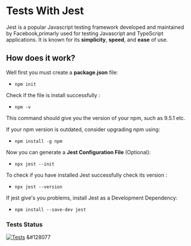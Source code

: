 # Tests With Jest
Jest is a popular Javascript testing framework developed and maintained by Facebook,primarly used for
testing Javascript and TypeScript applications.
It is known for its **simplicity**, **speed**, and **ease** of use.

## How does it work?

Well first you must create a **package.json** file:

- `npm init`

Check if the file is install successfully :

- `npm -v`

This command should give you the version of your npm, such as 9.5.1 etc.

If your npm version is outdated, consider upgrading npm using:

- `npm install -g npm`

Now you can generate a **Jest Configuration File** (Optional):

- `npx jest --init`

To check if you have installed Jest successfully check its version :

- `npx jest --version`

If jest give's you problems, install Jest as a Development Dependency:

- `npm install --save-dev jest`

### Tests Status

[![Tests](https://github.com/Jaynisto/tests-with-jest/actions/workflows/test.yml/badge.svg)](https://github.com/Jaynisto/tests-with-jest/actions/workflows/test.yml)     &#128077